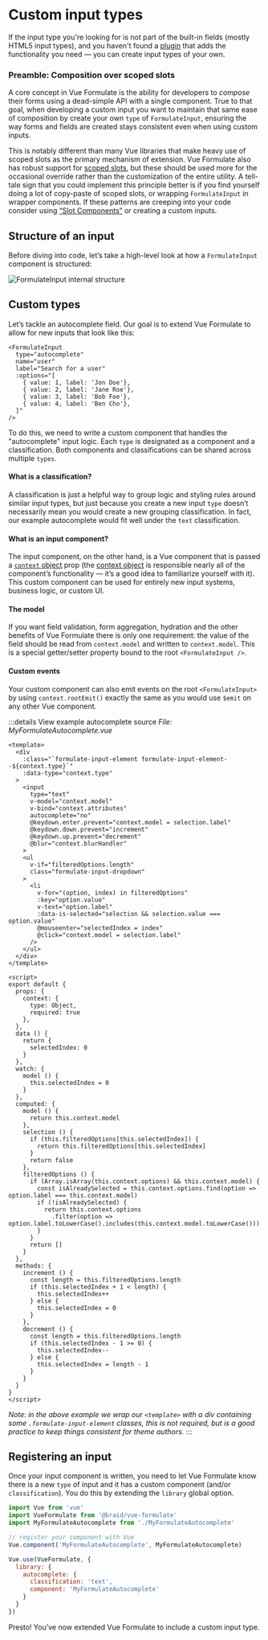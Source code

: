 # Custom input types

If the input type you're looking for is not part of the built-in fields (mostly
HTML5 input types), and you haven't found a [plugin](/guide/plugins) that adds
the functionality you need — you can create input types of your own.

### Preamble: Composition over scoped slots

A core concept in Vue Formulate is the ability for developers to _compose_ their
forms using a dead-simple API with a single component. True to that goal, when
developing a custom input you want to maintain that same ease of composition
by create your own `type` of `FormulateInput`, ensuring the way forms and fields
are created stays consistent even when using custom inputs.

This is notably different than many Vue libraries that make heavy use of scoped
slots as the primary mechanism of extension. Vue Formulate also has robust
support for [scoped slots](/guide/inputs/slots/), but these should be used more
for the occasional override rather than the customization of the entire utility.
A tell-tale sign that you could implement this principle better is if you find
yourself doing a lot of copy-paste of scoped slots, or wrapping `FormulateInput`
in wrapper components. If these patterns are creeping into your code consider
using [“Slot Components”](/guide/inputs/slots/#slot-components) or creating a
custom inputs.

## Structure of an input

Before diving into code, let’s take a high-level look at how a
`FormulateInput` component is structured:

![FormulateInput internal structure](./structure.svg)

## Custom types

Let’s tackle an autocomplete field. Our goal is to extend Vue Formulate to allow
for new inputs that look like this:

```vue
<FormulateInput
  type="autocomplete"
  name="user"
  label="Search for a user"
  :options="[
    { value: 1, label: 'Jon Doe'},
    { value: 2, label: 'Jane Roe'},
    { value: 3, label: 'Bob Foe'},
    { value: 4, label: 'Ben Cho'},
  ]"
/>
```

To do this, we need to write a custom component that handles the "autocomplete"
input logic. Each `type` is designated as a component and a classification. Both
components and classifications can be shared across multiple `types`.

#### What is a classification?

A classification is just a helpful way to group logic and styling rules around
similar input types, but just because you create a new input `type` doesn’t
necessarily mean you would create a new grouping classification. In fact,
our example autocomplete would fit well under the `text` classification.

#### What is an input component?

The input component, on the other hand, is a Vue component that is passed a
[`context` object](/guide/inputs/#context-object) prop (the [context object](/guide/inputs/#context-object)
is responsible nearly all of the component’s functionality — it’s a good
idea to familiarize yourself with it). This custom component can be used for
entirely new input systems, business logic, or custom UI.

#### The model

If you want field validation, form aggregation, hydration and the other
benefits of Vue Formulate there is only one requirement: the value of the field
should be read from `context.model` and written to `context.model`. This is a
special getter/setter property bound to the root `<FormulateInput />`.

#### Custom events
Your custom component can also emit events on the root `<FormulateInput>` by
using `context.rootEmit()` exactly the same as you would use `$emit` on any
other Vue component.

:::details View example autocomplete source
_File: MyFormulateAutocomplete.vue_
```vue
<template>
  <div
    :class="`formulate-input-element formulate-input-element--${context.type}`"
    :data-type="context.type"
  >
    <input
      type="text"
      v-model="context.model"
      v-bind="context.attributes"
      autocomplete="no"
      @keydown.enter.prevent="context.model = selection.label"
      @keydown.down.prevent="increment"
      @keydown.up.prevent="decrement"
      @blur="context.blurHandler"
    >
    <ul
      v-if="filteredOptions.length"
      class="formulate-input-dropdown"
    >
      <li
        v-for="(option, index) in filteredOptions"
        :key="option.value"
        v-text="option.label"
        :data-is-selected="selection && selection.value === option.value"
        @mouseenter="selectedIndex = index"
        @click="context.model = selection.label"
      />
    </ul>
  </div>
</template>

<script>
export default {
  props: {
    context: {
      type: Object,
      required: true
    },
  },
  data () {
    return {
      selectedIndex: 0
    }
  },
  watch: {
    model () {
      this.selectedIndex = 0
    }
  },
  computed: {
    model () {
      return this.context.model
    },
    selection () {
      if (this.filteredOptions[this.selectedIndex]) {
        return this.filteredOptions[this.selectedIndex]
      }
      return false
    },
    filteredOptions () {
      if (Array.isArray(this.context.options) && this.context.model) {
        const isAlreadySelected = this.context.options.find(option => option.label === this.context.model)
        if (!isAlreadySelected) {
          return this.context.options
            .filter(option => option.label.toLowerCase().includes(this.context.model.toLowerCase()))
        }
      }
      return []
    }
  },
  methods: {
    increment () {
      const length = this.filteredOptions.length
      if (this.selectedIndex + 1 < length) {
        this.selectedIndex++
      } else {
        this.selectedIndex = 0
      }
    },
    decrement () {
      const length = this.filteredOptions.length
      if (this.selectedIndex - 1 >= 0) {
        this.selectedIndex--
      } else {
        this.selectedIndex = length - 1
      }
    }
  }
}
</script>

```
_Note: in the above example we wrap our `<template>` with a div containing some
`.formulate-input-element` classes, this is not required, but is a good practice
to keep things consistent for theme authors._
:::

## Registering an input

Once your input component is written, you need to let Vue Formulate know there
is a new `type` of input and it has a custom component (and/or `classification`).
You do this by extending the `library` global option.

```js
import Vue from 'vue'
import VueFormulate from '@braid/vue-formulate'
import MyFormulateAutocomplete from './MyFormulateAutocomplete'

// register your component with Vue
Vue.component('MyFormulateAutocomplete', MyFormulateAutocomplete)

Vue.use(VueFormulate, {
  library: {
    autocomplete: {
      classification: 'text',
      component: 'MyFormulateAutocomplete'
    }
  }
})
```

Presto! You’ve now extended Vue Formulate to include a custom input type.

<demo-custom-input />
